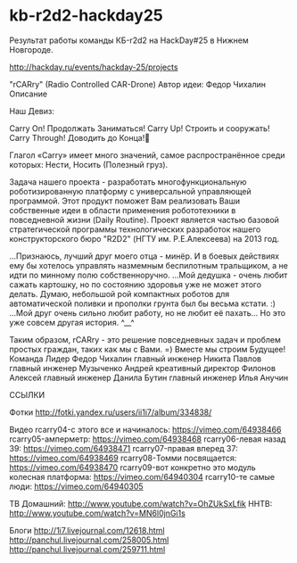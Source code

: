 kb-r2d2-hackday25
=================

Результат работы команды КБ-r2d2 на HackDay#25 в Нижнем Новгороде.

http://hackday.ru/events/hackday-25/projects

"rCARry" (Radio Controlled CAR-Drone)
Автор идеи: Федор Чихалин
Описание

Наш Девиз:

Carry On! Продолжать Заниматься!
Carry Up! Строить и сооружать!
Carry Through! Доводить до Конца!

Глагол «Carry» имеет много значений, самое распространённое среди которых: Нести, Носить (Полезный груз).

Задача нашего проекта - разработать многофункциональную роботизированную платформу с универсальной управляющей 
программой. Этот продукт поможет Вам реализовать Ваши собственные идеи в области применения робототехники в 
повседневной жизни (Daily Routine). Проект является частью базовой стратегической программы технологических 
разработок нашего конструкторского бюро "R2D2" (НГТУ им. Р.Е.Алексеева) на 2013 год.

...Признаюсь, лучший друг моего отца - минёр. И в боевых действиях ему бы хотелось управлять назмемным беспилотным 
тральщиком, а не идти по минному полю собственноручно.
...Мой дедушка - очень любит сажать картошку, но по состоянию здоровья уже не может этого делать. Думаю, небольшой 
рой компактных роботов для автоматической поливки и прополки грунта был бы весьма кстати. :)
...Мой друг очень сильно любит работу, но не любит её пахать... Но это уже совсем другая история. ^__^

Таким образом, rCARry - это решение повседневных задач и проблем простых граждан, таких как мы с Вами. =)
Вместе мы строим Будущее!
Команда
Лидер Федор Чихалин
главный инженер Никита Павлов
главный инженер Музыченко Андрей
креативный директор Филонов Алексей
главный инженер Данила Бутин
главный инженер Илья Анучин


ССЫЛКИ

Фотки
http://fotki.yandex.ru/users/ii1i7/album/334838/

Видео
rcarry04-с этого все и начиналось:                    https://vimeo.com/64938466
rcarry05-амперметр:                                   https://vimeo.com/64938468
rcarry06-левая назад 39:                              https://vimeo.com/64938471
rcarry07-правая вперед 37:                            https://vimeo.com/64938469
rcarry08-Томми посвящается:                           https://vimeo.com/64938470
rcarry09-вот конкретно это модуль колесная платформа: https://vimeo.com/64940304
rcarry10-те самые люди:                               https://vimeo.com/64940305

ТВ
Домашний: http://www.youtube.com/watch?v=OhZUkSxLfik
ННТВ: http://www.youtube.com/watch?v=MN6l0jnGi1s

Блоги
http://1i7.livejournal.com/12618.html
http://panchul.livejournal.com/258005.html
http://panchul.livejournal.com/259711.html
